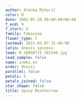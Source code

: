 ```yaml
---
author: Alenka Mihorič
color: R
date: 2002-07-28 00:00:00+00:00
f_end: 9
f_start: 6
family: Fabaceae
flower_type: C
lastmod: 2021-03-07 15:40:00
latin: Ononis spinosa
lead: M_20090715_102240.jpg
lead_sample: false
name: index.en
order: Ononis
parallel: false
petals: 5
petals_joined: false
star_shape: false
title: Spiny Restharrow
---
```

